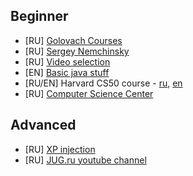 ## Beginner
- [RU] [Golovach Courses](https://www.youtube.com/channel/UCuIctN7x71qam9K_ZxS1W2A)
- [RU] [Sergey Nemchinsky](https://www.youtube.com/user/pro100fox2/videos) 
- [RU] [Video selection](https://habrahabr.ru/company/golovachcourses/blog/215275/)
- [EN] [Basic java stuff](https://examples.javacodegeeks.com/category/java-basics/)
- [RU/EN] Harvard CS50 course - [ru](https://javarush.ru/quests/cs50), [en](https://www.edx.org/course/introduction-computer-science-harvardx-cs50x)
- [RU] [Computer Science Center](https://www.youtube.com/watch?v=9SFp16HPfco&list=PLlb7e2G7aSpRSBWi5jbGjIe-v_CjRO_Ug)

## Advanced
- [RU] [XP injection](http://xpinjection.com/resources/)
- [RU] [JUG.ru youtube channel](https://www.youtube.com/channel/UCYrGYT7BswsJGkmG7-IAF8g)